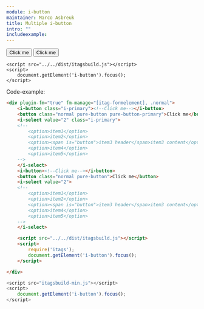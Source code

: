 ```yaml
---
module: i-button
maintainer: Marco Asbreuk
title: Multiple i-button
intro: ""
includeexample:
---
```


<div plugin-fm="true" fm-manage="[itag-formelement], .normal">
    <i-button class="i-primary"><!--Click me--></i-button>
    <button class="normal pure-button pure-button-primary">Click me</button>
    <i-select value="2" class="i-primary">
    <!--
        <option>item1</option>
        <option>item2</option>
        <option><span is="button">item3 header</span>item3 content</option>
        <option>item4</option>
        <option>item5</option>
    -->
    </i-select>
    <i-button><!--Click me--></i-button>
    <button class="normal pure-button">Click me</button>
    <i-select value="2">
    <!--
        <option>item1</option>
        <option>item2</option>
        <option><span is="button">item3 header</span>item3 content</option>
        <option>item4</option>
        <option>item5</option>
    -->
    </i-select>

    <script src="../../dist/itagsbuild.js"></script>
    <script>
        document.getElement('i-button').focus();
    </script>

</div>

<p class="spaced">Code-example:</p>


```html
<div plugin-fm="true" fm-manage="[itag-formelement], .normal">
    <i-button class="i-primary"><!--Click me--></i-button>
    <button class="normal pure-button pure-button-primary">Click me</button>
    <i-select value="2" class="i-primary">
    <!--
        <option>item1</option>
        <option>item2</option>
        <option><span is="button">item3 header</span>item3 content</option>
        <option>item4</option>
        <option>item5</option>
    -->
    </i-select>
    <i-button><!--Click me--></i-button>
    <button class="normal pure-button">Click me</button>
    <i-select value="2">
    <!--
        <option>item1</option>
        <option>item2</option>
        <option><span is="button">item3 header</span>item3 content</option>
        <option>item4</option>
        <option>item5</option>
    -->
    </i-select>

    <script src="../../dist/itagsbuild.js"></script>
    <script>
        require('itags');
        document.getElement('i-button').focus();
    </script>

</div>
```

```js
<script src="itagsbuild-min.js"></script>
<script>
    document.getElement('i-button').focus();
</script>
```